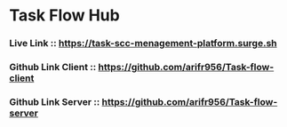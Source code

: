# Task Flow Hub


### Live Link :: https://task-scc-menagement-platform.surge.sh
### Github Link Client :: https://github.com/arifr956/Task-flow-client
### Github Link Server :: https://github.com/arifr956/Task-flow-server
